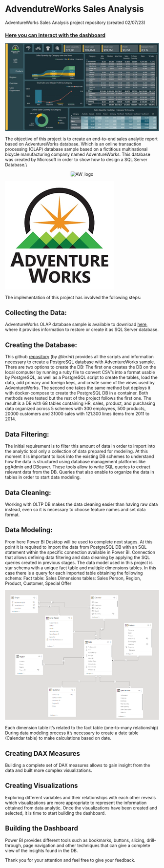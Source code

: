# AdvendutreWorks Sales Analysis 
AdventureWorks Sales Analysis project repository (created 02/07/23)

### [Here you can interact with the dashboard](https://app.powerbi.com/view?r=eyJrIjoiNjJlY2ZkZDQtY2EwYS00NWVlLTliODktM2ViMzg2OTQ3OGJkIiwidCI6Ijk5YTVhNjM1LTY1OGEtNGFhMS04MGIxLTdiM2IwNzcxZTkxYiIsImMiOjl9)

![dash_cover](images/CoverIMG.JPG)

The objective of this project is to create an end-to-end sales analytic report based on AdventureWorks database. Which is an online transaction processing (OLAP) database sample based on a fictitious multinational bicycle manufacturing company named AdventureWorks. 
This database was created by Microsoft in order to show how to design a SQL Server Database.\
<p align="center">
  <img src="https://github.com/s-xema/AdventureWorks_Analysis/images/AdventureWorksLogoSmall.jpg?raw=true" alt="AW_logo"/>
</p>

![AW_logo](images/AdventureWorksLogoSmall.jpg)

The implementation of this project has involved the following steps:

## Collecting the Data:
AdventureWorks OLAP database sample is available to download [here](https://github.com/microsoft/sql-server-samples/tree/master/samples/databases/adventure-works), where it provides information to restore or create it as SQL Server database. 
 
## Creating the Database:
This github [repository](https://github.com/lorint/AdventureWorks-for-Postgres) (by _@lorint_) provides all the scripts and information necessary to create a PostgreSQL database with AdventureWorks sample.
There are two options to create the DB: 
The first one creates the DB on the local computer by running a ruby file to convert CSV’s into a format usable by PostgreSQL, as well as a PostgreSQL script to create the tables, load the data, add primary and foreign keys, and create some of the views used by AdventureWorks.
The second one takes the same method but deploys it with docker-compose to create the PostgreSQL DB in a container.
Both methods were tested but the rest of the project follows the first one. 
The result is a DB with 68 tables containing HR, sales, product, and purchasing data organized across 5 schemes with 300 employees, 500 products, 20000 customers and 31000 sales with 121.300 lines items from 2011 to 2014.

## Data Filtering:
The initial requirement is to filter this amount of data in order to import into the analytic tool only a collection of data prepared for modeling.
At this moment it is important to look into the existing DB schemes to understand how the data is structured using database management platforms like pgAdmin and DBeaver. These tools allow to write SQL queries to extract relevant data from the DB. Queries that also enable to organize the data in tables in order to start data modeling. 
 
## Data Cleaning:
Working with OLTP DB makes the data cleaning easier than having raw data instead, even so it is necessary to choose feature names and set data format.

## Data Modeling:
From here Power BI Desktop will be used to complete next stages. 
At this point it is required to import the data from PostgreSQL DB with an SQL statement within the specific connection available in Power BI. Connection that allows defining data filtering and data cleaning by applying the SQL queries created in previous stages.
The data model used in this project is star schema with a unique fact table and multiple dimensions tables.
In this case there is a query for each imported table obtaining the following schema:
Fact table: Sales
Dimensions tables: Sales Person, Region, Product, Customer, Special Offer

![model](images/model.png)

Each dimension table it’s related to the fact table (one-to-many relationship)
During data modeling process it’s necessary to create a date table (Calendar table) to make calculations based on date.

## Creating DAX Measures
Building a complete set of DAX measures allows to gain insight from the data and built more complex visualizations.
    
## Creating Visualizations
Exploring different variables and their relationships with each other reveals which visualizations are more appropriate to represent the information obtained from data analytic.
Once the visualizations have been created and selected, it is time to start building the dashboard.

## Building the Dashboard
Power BI provides different tools such as bookmarks, buttons, slicing, drill-through, page navigation and other techniques that can give a complete view of the insights found in the DB.


Thank you for your attention and feel free to give your feedback.


